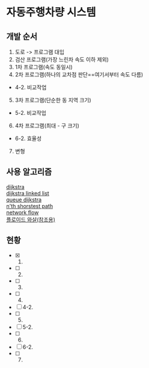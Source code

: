 ﻿# 자동주행차량 시스템

## 개발 순서
1. 도로 -> 프로그램 대입
2. 검산 프로그램(가장 느린차 속도 이하 제외)
3. 1차 프로그램(속도 동일시)
4. 2차 프로그램(하나의 교차점 판단==여기서부터 속도 다름)
 * 4-2. 비교작업
5. 3차 프로그램(단순한 동 지역 크기)
 * 5-2. 비교작업
6. 4차 프로그램(최대 - 구 크기)
 * 6-2. 효율성
7. 변형

## 사용 알고리즘
[dijkstra](https://ko.wikipedia.org/wiki/%EB%8D%B0%EC%9D%B4%ED%81%AC%EC%8A%A4%ED%8A%B8%EB%9D%BC_%EC%95%8C%EA%B3%A0%EB%A6%AC%EC%A6%98)  
[dijkstra linked list](https://box0830.tistory.com/73)  
[queue dijkstra](https://hsp1116.tistory.com/42)  
[n'th shorstest path](https://en.wikipedia.org/wiki/K_shortest_path_routing)  
[network flow](https://en.wikipedia.org/wiki/Flow_network)  
[플로이드 와샬(참조용)](https://ko.wikipedia.org/wiki/%ED%94%8C%EB%A1%9C%EC%9D%B4%EB%93%9C-%EC%9B%8C%EC%85%9C_%EC%95%8C%EA%B3%A0%EB%A6%AC%EC%A6%98)

## 현황
* [x] 1.
* [ ] 2.
* [ ] 3.
* [ ] 4.
* [ ] 4-2.
* [ ] 5.
* [ ] 5-2.
* [ ] 6.
* [ ] 6-2.
* [ ] 7.